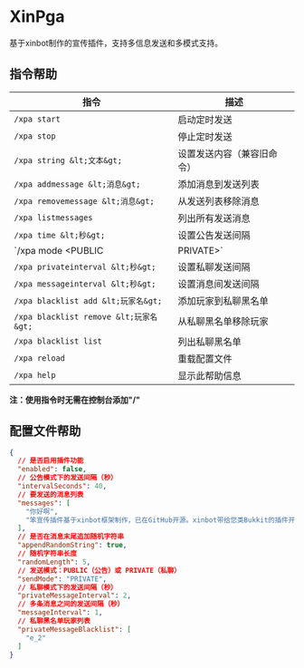 # XinPga

基于xinbot制作的宣传插件，支持多信息发送和多模式支持。

## 指令帮助

| 指令 | 描述 |
|------|------|
| `/xpa start` | 启动定时发送 |
| `/xpa stop` | 停止定时发送 |
| `/xpa string &lt;文本&gt;` | 设置发送内容（兼容旧命令） |
| `/xpa addmessage &lt;消息&gt;` | 添加消息到发送列表 |
| `/xpa removemessage &lt;消息&gt;` | 从发送列表移除消息 |
| `/xpa listmessages` | 列出所有发送消息 |
| `/xpa time &lt;秒&gt;` | 设置公告发送间隔 |
| `/xpa mode &lt;PUBLIC|PRIVATE&gt;` | 设置发送模式 |
| `/xpa privateinterval &lt;秒&gt;` | 设置私聊发送间隔 |
| `/xpa messageinterval &lt;秒&gt;` | 设置消息间发送间隔 |
| `/xpa blacklist add &lt;玩家名&gt;` | 添加玩家到私聊黑名单 |
| `/xpa blacklist remove &lt;玩家名&gt;` | 从私聊黑名单移除玩家 |
| `/xpa blacklist list` | 列出私聊黑名单 |
| `/xpa reload` | 重载配置文件 |
| `/xpa help` | 显示此帮助信息 |
**注：使用指令时无需在控制台添加"/"**

## 配置文件帮助

```json
{
  // 是否启用插件功能
  "enabled": false,
  // 公告模式下的发送间隔（秒）
  "intervalSeconds": 40,
  // 要发送的消息列表
  "messages": [
    "你好啊",
    "笨宣传插件基于xinbot框架制作，已在GitHub开源。xinbot带给您类Bukkit的插件开发体验（[GitHub链接](https://github.com/2698269088/XinPga)）"
  ],
  // 是否在消息末尾追加随机字符串
  "appendRandomString": true,
  // 随机字符串长度
  "randomLength": 5,
  // 发送模式：PUBLIC（公告）或 PRIVATE（私聊）
  "sendMode": "PRIVATE",
  // 私聊模式下的发送间隔（秒）
  "privateMessageInterval": 2,
  // 多条消息之间的发送间隔（秒）
  "messageInterval": 1,
  // 私聊黑名单玩家列表
  "privateMessageBlacklist": [
    "e_2"
  ]
}

